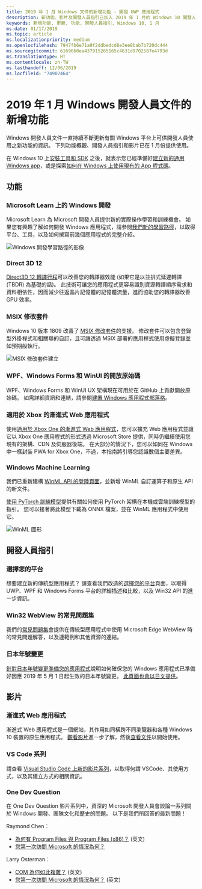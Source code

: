 ```yaml
---
title: 2019 年 1 月 Windows 文件的新增功能 - 開發 UWP 應用程式
description: 新功能、影片及開發人員指引已加入 2019 年 1 月的 Windows 10 開發人員文件中
keywords: 新增功能, 更新, 功能, 開發人員指引, Windows 10, 1 月
ms.date: 01/17/2019
ms.topic: article
ms.localizationpriority: medium
ms.openlocfilehash: 7947fb6e71a9f2ddbedcd8e3ee8bab7b720dc444
ms.sourcegitcommit: 6169660ea437915265165c4631d9702587e4793d
ms.translationtype: HT
ms.contentlocale: zh-TW
ms.lasthandoff: 12/06/2019
ms.locfileid: "74902464"
---
```

# <a name="whats-new-in-the-windows-developer-docs-in-january-2019"></a>2019 年 1 月 Windows 開發人員文件的新增功能

Windows 開發人員文件一直持續不斷更新有關 Windows 平台上可供開發人員使用之新功能的資訊。 下列功能概觀、開發人員指引和影片已在 1 月份提供使用。

在 Windows 10 上[安裝工具和 SDK](https://developer.microsoft.com/windows/downloads#_blank) 之後，就表示您已經準備好[建立新的通用 Windows app](../get-started/create-uwp-apps.md)，或是探索[如何在 Windows 上使用現有的 App 程式碼](../porting/index.md)。

## <a name="features"></a>功能

### <a name="windows-development-on-microsoft-learn"></a>Microsoft Learn 上的 Windows 開發

Microsoft Learn 為 Microsoft 開發人員提供新的實際操作學習和訓練機會。 如果您有興趣了解如何開發 Windows 應用程式，請參閱[我們新的學習路徑](/learn/paths/develop-windows10-apps/)，以取得平台、工具，以及如何撰寫前幾個應用程式的完整介紹。

![Windows 開發學習路徑的影像](images/windows-learn.png)

### <a name="direct-3d-12"></a>Direct 3D 12

[Direct3D 12 轉譯行程](/windows/desktop/direct3d12/direct3d-12-render-passes)可以改善您的轉譯器效能 (如果它是以並排式延遲轉譯 (TBDR) 為基礎的話)。 此技術可讓您的應用程式更容易識別資源轉譯順序需求和資料相依性，因而減少往返晶片記憶體的記憶體流量，進而協助您的轉譯器改善 GPU 效率。

### <a name="msix-modification-packages"></a>MSIX 修改套件

Windows 10 版本 1809 改善了 [MSIX 修改套件](/windows/msix/modification-package-1809-update)的支援。 修改套件可以包含登錄型外掛程式和相關聯的自訂，且可讓透過 MSIX 部署的應用程式使用虛擬登錄並如預期般執行。

![MSIX 修改套件建立](images/msix-modification-package.png)

### <a name="open-source-of-wpf-windows-forms-and-winui"></a>WPF、Windows Forms 和 WinUI 的開放原始碼

WPF、Windows Forms 和 WinUI UX 架構現在可用於在 GitHub 上貢獻開放原始碼。 如需詳細資訊和連結，請參閱[建置 Windows 應用程式部落格](https://blogs.windows.com/buildingapps/2018/12/04/announcing-open-source-of-wpf-windows-forms-and-winui-at-microsoft-connect-2018/#OKZjJs1VVTrMMtkL.97)。

### <a name="progressive-web-apps-for-xbox"></a>適用於 Xbox 的漸進式 Web 應用程式

使用[適用於 Xbox One 的漸進式 Web 應用程式](/microsoft-edge/progressive-web-apps/xbox-considerations)，您可以擴充 Web 應用程式並讓它以 Xbox One 應用程式的形式透過 Microsoft Store 提供，同時仍繼續使用您現有的架構、CDN 及伺服器後端。 在大部分的情況下，您可以如同在 Windows 中一樣封裝 PWA for Xbox One，不過，本指南將引導您認識數個主要差異。

### <a name="windows-machine-learning"></a>Windows Machine Learning

我們已重新建構 [WinML API 的登陸頁面](/windows/ai/api-reference)，並新增 WinML 自訂運算子和原生 API 的新文件。

[使用 PyTorch 訓練模型](/windows/ai/train-model-pytorch)提供有關如何使用 PyTorch 架構在本機或雲端訓練模型的指引。 您可以接著將此模型下載為 ONNX 檔案，並在 WinML 應用程式中使用它。

![WinML 圖形](images/winml-graphic.png)

## <a name="developer-guidance"></a>開發人員指引

### <a name="choose-your-platform"></a>選擇您的平台

想要建立新的傳統型應用程式？ 請查看我們改造的[選擇您的平台](/windows/desktop/choose-your-technology)頁面，以取得 UWP、WPF 和 Windows Forms 平台的詳細描述和比較，以及 Win32 API 的進一步資訊。

### <a name="faqs-on-win32-webview"></a>Win32 WebView 的常見問題集

我們的[常見問題集](/windows/communitytoolkit/controls/wpf-winforms/webview#frequently-asked-questions-faqs)會提供在傳統型應用程式中使用 Microsoft Edge WebView 時的常見問題解答，以及連範例和其他資源的連結。

### <a name="japanese-era-change"></a>日本年號變更

[針對日本年號變更準備您的應用程式](../design/globalizing/japanese-era-change.md)說明如何確保您的 Windows 應用程式已準備好因應 2019 年 5 月 1 日起生效的日本年號變更。 [此頁面也會以日文提供](/windows/uwp/design/globalizing/japanese-era-change)。

## <a name="videos"></a>影片

### <a name="progressive-web-apps"></a>漸進式 Web 應用程式

漸進式 Web 應用程式是一個網站，其作用如同橫跨不同瀏覽器和各種 Windows 10 裝置的原生應用程式。 [觀看影片](https://youtu.be/ugAewC3308Y)進一步了解，然後[查看文件](https://developer.microsoft.com/windows/pwa)以開始使用。

### <a name="vs-code-series"></a>VS Code 系列

請查看 [Visual Studio Code 上新的影片系列](https://www.youtube.com/playlist?list=PLlrxD0HtieHjQX77y-0sWH9IZBTmv1tTx)，以取得何謂 VSCode、其使用方式，以及其建立方式的相關資訊。

### <a name="one-dev-question"></a>One Dev Question

在 One Dev Question 影片系列中，資深的 Microsoft 開發人員會談論一系列關於 Windows 開發、團隊文化和歷史的問題。 以下是我們所回答的最新問題！

Raymond Chen：

* [為何有 Program Files 與 Program Files (x86)？](https://youtu.be/qRb6otsHG5c) (英文)
* [您第一次訪問 Microsoft 的情況為何？](https://youtu.be/MfzzbNp8kfw)

Larry Osterman：

* [COM 為何如此複雜？](https://youtu.be/-gkXAV-StVA) (英文)
* [您第一次訪問 Microsoft 的情況為何？](https://youtu.be/N7o9eJpFYco) (英文)